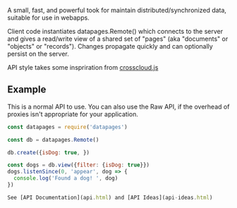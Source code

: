 
A small, fast, and powerful took for maintain distributed/synchronized
data, suitable for use in webapps.

Client code instantiates datapages.Remote() which connects to the
server and gives a read/write view of a shared set of "pages" (aka
"documents" or "objects" or "records").  Changes propagate quickly and
can optionally persist on the server.

API style takes some inspriration from
[crosscloud.js](https://github.com/sandhawke/crosscloud.js/blob/master/doc/planned-api.md)

## Example

This is a normal API to use.  You can also use the Raw API, if the
overhead of proxies isn't appropriate for your application.

```js
const datapages = require('datapages')

const db = datapages.Remote()

db.create({isDog: true, })

const dogs = db.view({filter: {isDog: true}})
dogs.listenSince(0, 'appear', dog => {
  console.log('Found a dog! ', dog)
})

See [API Documentation](api.html) and [API Ideas](api-ideas.html)

